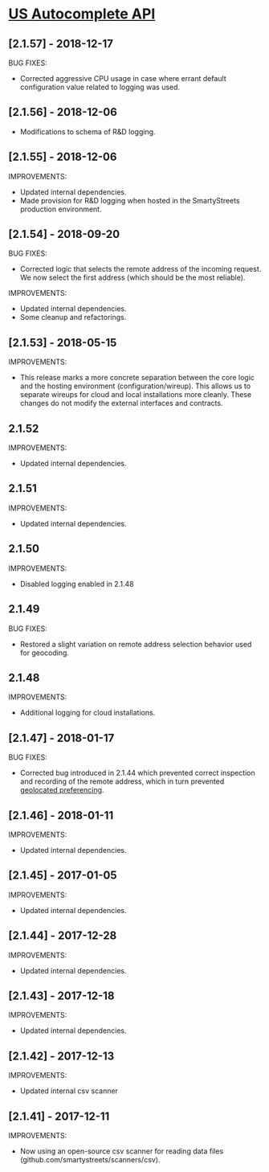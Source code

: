 # [US Autocomplete API](https://smartystreets.com/docs/local/us-autocomplete-api)


## [2.1.57] - 2018-12-17

BUG FIXES:

- Corrected aggressive CPU usage in case where errant default configuration value related to logging was used.


## [2.1.56] - 2018-12-06

- Modifications to schema of R&D logging.


## [2.1.55] - 2018-12-06

IMPROVEMENTS:

- Updated internal dependencies.
- Made provision for R&D logging when hosted in the SmartyStreets production environment.


## [2.1.54] - 2018-09-20

BUG FIXES:

- Corrected logic that selects the remote address of the incoming request. We now select the first address (which should be the most reliable).

IMPROVEMENTS:

- Updated internal dependencies.
- Some cleanup and refactorings.

## [2.1.53] - 2018-05-15

IMPROVEMENTS:

- This release marks a more concrete separation between the core logic and the hosting environment (configuration/wireup). This allows us to separate wireups for cloud and local installations more cleanly. These changes do not modify the external interfaces and contracts.


## 2.1.52

IMPROVEMENTS:

- Updated internal dependencies.


## 2.1.51

IMPROVEMENTS:

- Updated internal dependencies.


## 2.1.50

IMPROVEMENTS:

- Disabled logging enabled in 2.1.48


## 2.1.49

BUG FIXES:

- Restored a slight variation on remote address selection behavior used for geocoding.


## 2.1.48

IMPROVEMENTS:

- Additional logging for cloud installations.


## [2.1.47] - 2018-01-17

BUG FIXES:

- Corrected bug introduced in 2.1.44 which prevented correct inspection and recording of the remote address, which in turn prevented [geolocated preferencing](https://smartystreets.com/docs/cloud/us-autocomplete-api#geolocate).


## [2.1.46] - 2018-01-11

IMPROVEMENTS:

- Updated internal dependencies.


## [2.1.45] - 2017-01-05

IMPROVEMENTS:

- Updated internal dependencies.


## [2.1.44] - 2017-12-28

IMPROVEMENTS:

- Updated internal dependencies.


## [2.1.43] - 2017-12-18

IMPROVEMENTS:

- Updated internal dependencies.


## [2.1.42] - 2017-12-13

IMPROVEMENTS:

- Updated internal csv scanner


## [2.1.41] - 2017-12-11

IMPROVEMENTS:

- Now using an open-source csv scanner for reading data files (github.com/smartystreets/scanners/csv).
